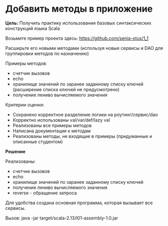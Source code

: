 # Добавить методы в приложение

**Цель:** Получить практику использования базовых синтаксических конструкций языка Scala

Возьмите пример проекта здесь: https://github.com/senia-otus/1_1

Расширьте его новыми методами (используя новые сервисы и DAO для группировки методов по назначению)

Примеры методов:
- счетчик вызовов
- echo
- хранилище значений по заранее заданному списку ключей (расширение списка ключей не предусмотрено)
- получение лениво вычисляемого значения

Критерии оценки:
- Сохранено корректное разделение логики на роутинг/сервис/dao
- Корректно использованы val/var/def/lazy val
- Реализованы все примеры методов
- Написана документация к методам
- Реализованы методы, не входящие в примеры (придуманные и описанные студентом)

**Решение**

Реализованы:
- счетчик вызовов
- echo
- хранилище значений по заранее заданному списку ключей
- получение лениво вычисляемого значения
- reverse - обращение запроса

Для удобства создана основная программа, которая вызывает все сервисы.

Вызов: java -jar target/scala-2.13/l01-assembly-1.0.jar
